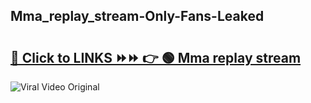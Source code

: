 
 ## Mma_replay_stream-Only-Fans-Leaked

# <h2><a href="https://clipsfans.com/Mma_replay_stream&ref=git">🔗 Click to LINKS ⏩⏩ 👉 🟢 Mma replay stream </a></h2>

<a href="https://clipsfans.com/Mma_replay_stream&ref=git" rel="nofollow" data-target="animated-image.originalLink"><img src="https://i.ibb.co.com/xMMVF88/686577567.gif" alt="Viral Video Original" style="max-width: 100%; display: inline-block;" data-target="animated-image.originalImage"></a>
